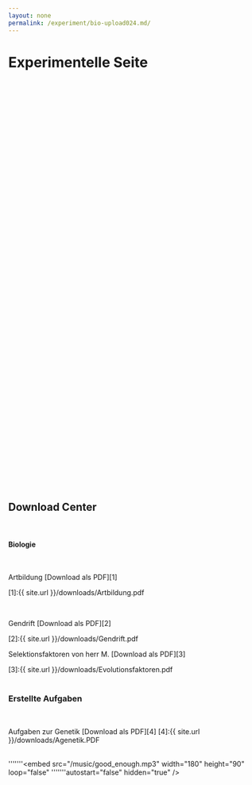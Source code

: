 ```yaml
---
layout: none
permalink: /experiment/bio-upload024.md/
---
```


<html>
<head>
<style>
.download-center {
  background-image: url(/images/download-bg.gif);
  min-height: 750px;
  transition: 3s;
  opacity: 40%;
  background-attachment: fixed;
  background-size: cover;
  :&hover {
    opacity 100%;
    border: 3px solid #888888;
  }
}
</style>
</head>
</html>

<h1> Experimentelle Seite </h1>
<br>
<br>
<div class='download-center'>
</div>
<br>
<br>
<h2> Download Center</h2>
<br>
<h4>
Biologie
</h4>

<br>

Artbildung [Download als PDF][1]

[1]:{{ site.url }}/downloads/Artbildung.pdf

<br>

Gendrift [Download als PDF][2]

[2]:{{ site.url }}/downloads/Gendrift.pdf
<br>

Selektionsfaktoren von herr M. [Download als PDF][3]

[3]:{{ site.url }}/downloads/Evolutionsfaktoren.pdf
<br>
<br>
### Erstellte Aufgaben
<br>

Aufgaben zur Genetik [Download als PDF][4]
[4]:{{ site.url }}/downloads/Agenetik.PDF
<br>
<br>

'''''''<embed src="/music/good_enough.mp3" width="180" height="90" loop="false" '''''''autostart="false" hidden="true" />
